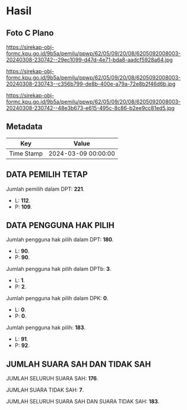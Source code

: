 # Hasil

## Foto C Plano

https://sirekap-obj-formc.kpu.go.id/9b5a/pemilu/ppwp/62/05/09/20/08/6205092008003-20240308-230742--29ec1099-d47d-4e71-bda8-aadcf5928a64.jpg

https://sirekap-obj-formc.kpu.go.id/9b5a/pemilu/ppwp/62/05/09/20/08/6205092008003-20240308-230743--c356b799-de8b-400e-a79a-72e8b2f46d6b.jpg

https://sirekap-obj-formc.kpu.go.id/9b5a/pemilu/ppwp/62/05/09/20/08/6205092008003-20240308-230742--48e3b673-e615-495c-8c86-b2ee9cc81ed5.jpg


## Metadata

| Key        | Value               |
| ---------- | ------------------- |
| Time Stamp | 2024-03-09 00:00:00 |


## DATA PEMILIH TETAP

Jumlah pemilih dalam DPT: **221**.
 * L: **112**.
 * P: **109**.

## DATA PENGGUNA HAK PILIH

Jumlah pengguna hak pilih dalam DPT: **180**.
 * L: **90**.
 * P: **90**.

Jumlah pengguna hak pilih dalam DPTb: **3**.
 * L: **1**.
 * P: **2**.

Jumlah pengguna hak pilih dalam DPK: **0**.
 * L: **0**.
 * P: **0**.

Jumlah pengguna hak pilih: **183**.
 * L: **91**.
 * P: **92**.

## JUMLAH SUARA SAH DAN TIDAK SAH

JUMLAH SELURUH SUARA SAH: **176**.

JUMLAH SUARA TIDAK SAH: **7**.

JUMLAH SELURUH SUARA SAH DAN SUARA TIDAK SAH: **183**.


